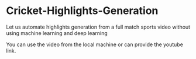 # Cricket-Highlights-Generation

Let us automate highlights generation from a full match sports video without using machine learning and deep learning

You can use the video from the local machine or can provide the youtube link.
